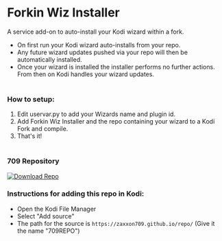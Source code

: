 # Forkin Wiz Installer

A service add-on to auto-install your Kodi wizard within a fork.<br>

- On first run your Kodi wizard auto-installs from your repo. 
- Any future wizard updates pushed via your repo will then be automatically installed.
- Once your wizard is installed the installer performs no further actions. From then on Kodi handles your wizard updates.<br><br>

### How to setup:
1. Edit uservar.py to add your Wizards name and plugin id.
2. Add Forkin Wiz Installer and the repo containing your wizard to a Kodi Fork and compile.
3. That's it!<br><br>

### 709 Repository
[![Download Repo](https://img.shields.io/badge/Download-Repo-blue.svg?style=for-the-badge)](https://raw.githubusercontent.com/Zaxxon709/nexus/main/repository.709-1.0.zip)<br>

### Instructions for adding this repo in Kodi:

<ul>
    <li>Open the Kodi File Manager</li>
    <li>Select "Add source"</li>
    <li>The path for the source is <code>https://zaxxon709.github.io/repo/</code> (Give it the name "709REPO")</li><br>
</ul> 